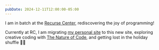 ```yaml
---
pubDate: 2024-12-11T12:00:00-05:00
---
```

I am in batch at the [Recurse Center](https://www.recurse.com/), rediscovering the joy of programming!

Currently at RC, I am migrating [my personal site](https://iconix.github.io/) to this new site, exploring creative coding with [The Nature of Code](https://natureofcode.com/), and getting lost in the holiday shuffle 🤶🏾
